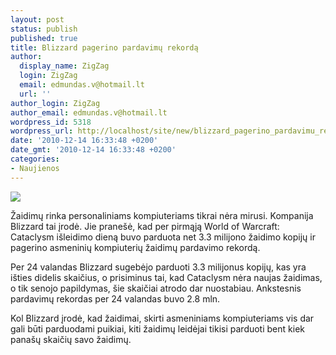 ```yaml
---
layout: post
status: publish
published: true
title: Blizzard pagerino pardavimų rekordą
author:
  display_name: ZigZag
  login: ZigZag
  email: edmundas.v@hotmail.lt
  url: ''
author_login: ZigZag
author_email: edmundas.v@hotmail.lt
wordpress_id: 5318
wordpress_url: http://localhost/site/new/blizzard_pagerino_pardavimu_rekorda/
date: '2010-12-14 16:33:48 +0200'
date_gmt: '2010-12-14 16:33:48 +0200'
categories:
- Naujienos
---
```

<div class="imgright"><img src="http://www.part.lt/img/092c5f6357c3bdc4aaaca4ab24d10340339.jpg"  /></div>
<p>Žaidimų rinka personaliniams kompiuteriams tikrai nėra mirusi. Kompanija Blizzard tai įrodė. Jie pranešė, kad per pirmąją World of Warcraft: Cataclysm išleidimo dieną buvo parduota net 3.3 milijono žaidimo kopijų ir pagerino asmeninių kompiuterių žaidimų pardavimo rekordą.</p>
<p>Per 24 valandas Blizzard sugebėjo parduoti 3.3 milijonus kopijų, kas yra išties didelis skaičius, o prisiminus tai, kad Cataclysm nėra naujas žaidimas, o tik senojo papildymas, šie skaičiai atrodo dar nuostabiau. Ankstesnis pardavimų rekordas per 24 valandas buvo 2.8 mln. </p>
<p>Kol Blizzard įrodė, kad žaidimai, skirti asmeniniams kompiuteriams vis dar gali būti parduodami puikiai, kiti žaidimų leidėjai tikisi parduoti bent kiek panašų skaičių savo žaidimų.<br /></p>
